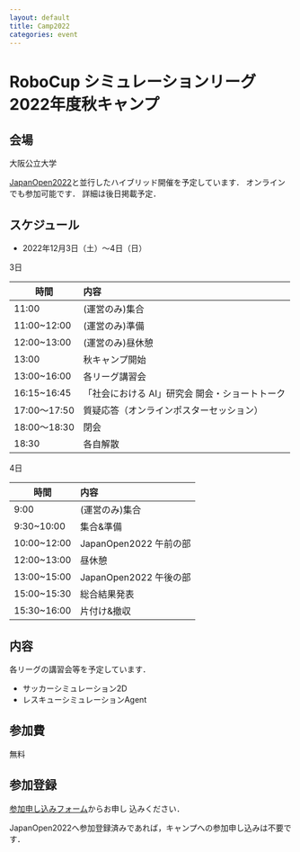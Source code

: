 ```yaml
---
layout: default
title: Camp2022
categories: event
---
```


# RoboCup シミュレーションリーグ 2022年度秋キャンプ


## 会場

大阪公立大学

[JapanOpen2022](japanopen)と並行したハイブリッド開催を予定しています．
オンラインでも参加可能です．
詳細は後日掲載予定．

## スケジュール

- 2022年12月3日（土）〜4日（日）

3日

| 時間         | 内容                                     |
| ------------ |:---------------------------------------- |
| 11:00        | (運営のみ)集合                            |
| 11:00~12:00  | (運営のみ)準備                            |
| 12:00~13:00  | (運営のみ)昼休憩                          |
| 13:00        | 秋キャンプ開始                           |
| 13:00~16:00  | 各リーグ講習会                           |
| 16:15~16:45  | 「社会における AI」研究会 開会・ショートトーク               |
| 17:00〜17:50 | 質疑応答（オンラインポスターセッション） |
| 18:00〜18:30 | 閉会                                     |
| 18:30        | 各自解散                                 |

4日

| 時間        | 内容                   |
| ----------- |:---------------------- |
| 9:00        | (運営のみ)集合         |
| 9:30~10:00  | 集合&準備              |
| 10:00~12:00 | JapanOpen2022 午前の部 |
| 12:00~13:00 | 昼休憩                 |
| 13:00~15:00 | JapanOpen2022 午後の部 |
| 15:00~15:30 | 総合結果発表           |
| 15:30~16:00 | 片付け&撤収            |

## 内容

各リーグの講習会等を予定しています．

- サッカーシミュレーション2D
- レスキューシミュレーションAgent

## 参加費

無料

## 参加登録

[参加申し込みフォーム](https://forms.gle/jmUXtJ7YU3NRM3rj6)からお申し
込みください．

JapanOpen2022へ参加登録済みであれば，キャンプへの参加申し込みは不要です．
